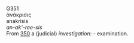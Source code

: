 G351  
ἀνάκρισις  
anakrisis  
*an-ak‘-ree-sis*  
From [350](g0350) a (judicial) *investigation:* - examination.  
